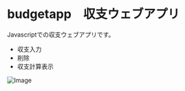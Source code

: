 # budgetapp　収支ウェブアプリ
Javascriptでの収支ウェブアプリです。
* 収支入力
* 削除
* 収支計算表示

![Image](https://uppic.cc/d/FZFElBEUS-YGx8_gqfqlA)

<a href="https://uppic.cc/v/FZFElBEUS-YGx8_gqfqlA" title="" ><img src="https://uppic.cc/d/FZFElBEUS-YGx8_gqfqlA" alt="" /></a>
